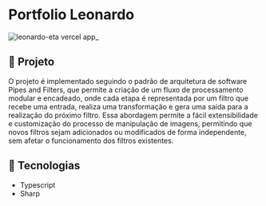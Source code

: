 # Portfolio Leonardo

![leonardo-eta vercel app_](https://i.imgur.com/9lOvx54.png)

## 🚀 Projeto

O projeto é implementado seguindo o padrão de arquitetura de software Pipes and Filters, que permite a criação de um fluxo de processamento modular e encadeado, onde cada etapa é representada por um filtro que recebe uma entrada, realiza uma transformação e gera uma saída para a realização do próximo filtro. Essa abordagem permite a fácil extensibilidade e customização do processo de manipulação de imagens, permitindo que novos filtros sejam adicionados ou modificados de forma independente, sem afetar o funcionamento dos filtros existentes.

## 🔧 Tecnologias

- Typescript
- Sharp
